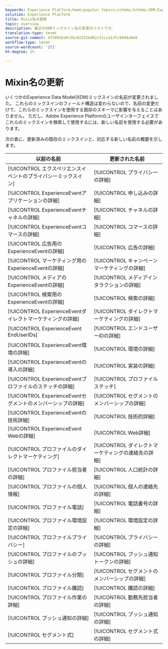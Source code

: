 ```yaml
---
keywords: Experience Platform;home;popular topics;schema;Schema;XDM;ExperienceEvent;fields;schemas;Schemas;Schema design;mixin;mixin;enduserids;end-user;end user;ids;updates;
solution: Experience Platform
title: Mixin名の更新
topic: overview
description: 最近のXDMミックスイン名の変更のリストです。
translation-type: tm+mt
source-git-commit: 4f50926a9c5bc02255bd62c51cca13fc9094a9e8
workflow-type: tm+mt
source-wordcount: '251'
ht-degree: 2%

---
```



# Mixin名の更新

いくつかのExperience Data Model(XDM)ミックスインの名前が変更されました。 これらのミックスインのフィールド構造は変わらないので、名前の変更だけで、これらのミックスインを使用する既存のスキーマに影響を与えることはありません。 ただし、Adobe Experience Platformのユーザインターフェイスでこれらのミックスインを検索して使用するには、新しい名前を使用する必要があります。

次の表に、更新済みの既存のミックスインと、対応する新しい名前の概要を示します。

| 以前の名前 | 更新された名前 |
| --- | --- |
| [!UICONTROL エクスペリエンスイベントのプライバシーミックスイン] | [!UICONTROL プライバシーの詳細] |
| [!UICONTROL ExperienceEventアプリケーションの詳細] | [!UICONTROL 申し込みの詳細] |
| [!UICONTROL ExperienceEventチャネルの詳細] | [!UICONTROL チャネルの詳細] |
| [!UICONTROL ExperienceEventコマースの詳細] | [!UICONTROL コマースの詳細] |
| [!UICONTROL 広告用のExperienceEventの詳細] | [!UICONTROL 広告の詳細] |
| [!UICONTROL マーケティング用のExperienceEventの詳細] | [!UICONTROL キャンペーンマーケティングの詳細] |
| [!UICONTROL メディアのExperienceEventの詳細] | [!UICONTROL メディアインタラクションの詳細] |
| [!UICONTROL 検索用のExperienceEventの詳細] | [!UICONTROL 検索の詳細] |
| [!UICONTROL ExperienceEventダイレクトマーケティングの詳細] | [!UICONTROL ダイレクトマーケティングの詳細] |
| [!UICONTROL ExperienceEvent EndUserIDs] | [!UICONTROL エンドユーザーIDの詳細] |
| [!UICONTROL ExperienceEvent環境の詳細] | [!UICONTROL 環境の詳細] |
| [!UICONTROL ExperienceEventの導入の詳細] | [!UICONTROL 実装の詳細] |
| [!UICONTROL ExperienceEventプロファイルのステッチの詳細] | [!UICONTROL プロファイルステッチ] |
| [!UICONTROL ExperienceEventセグメントのメンバーシップの詳細] | [!UICONTROL セグメントのメンバーシップの詳細] |
| [!UICONTROL ExperienceEventの技術詳細] | [!UICONTROL 技術的詳細] |
| [!UICONTROL ExperienceEvent Webの詳細] | [!UICONTROL Web詳細] |
| [!UICONTROL プロファイルのダイレクトマーケティング] | [!UICONTROL ダイレクトマーケティングの連絡先の詳細] |
| [!UICONTROL プロファイル担当者の詳細] | [!UICONTROL 人口統計の詳細] |
| [!UICONTROL プロファイルの個人情報] | [!UICONTROL 個人の連絡先の詳細] |
| [!UICONTROL プロファイル電話] | [!UICONTROL 電話番号の詳細] |
| [!UICONTROL プロファイル環境設定の詳細] | [!UICONTROL 環境設定の詳細] |
| [!UICONTROL プロファイルプライバシー] | [!UICONTROL プライバシーの詳細] |
| [!UICONTROL プロファイルのプッシュの詳細] | [!UICONTROL プッシュ通知トークンの詳細] |
| [!UICONTROL プロファイル分類] | [!UICONTROL セグメントのメンバーシップの詳細] |
| [!UICONTROL プロファイル購読] | [!UICONTROL 購読の詳細] |
| [!UICONTROL プロファイル作業の詳細] | [!UICONTROL 勤務先担当者の詳細] |
| [!UICONTROL プッシュ通知の詳細] | [!UICONTROL プッシュ通知の詳細] |
| [!UICONTROL セグメント式] | [!UICONTROL セグメント式の詳細] |